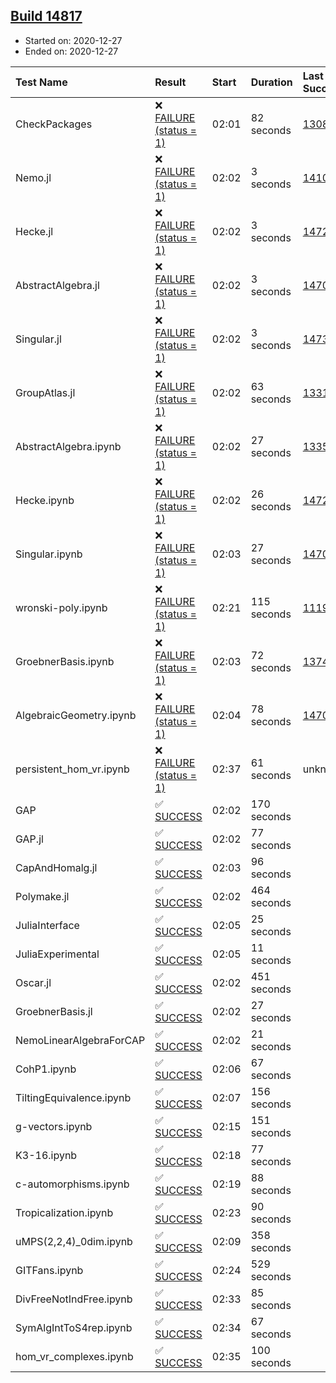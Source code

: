 ## [Build 14817](https://oscarci.mathematik.uni-kl.de/job/oscar/14817/)

* Started on: 2020-12-27
* Ended on: 2020-12-27

| Test Name    | Result | Start | Duration | Last Success | First Failure |
|:-------------|:-------|:------|:---------|:-------------|:--------------|
| CheckPackages | ❌ [FAILURE (status = 1)](https://oscarci.mathematik.uni-kl.de/job/oscar/14817/artifact/logs/build-14817/CheckPackages.log) | 02:01 | 82 seconds | [13085](https://oscarci.mathematik.uni-kl.de/job/oscar/13085/) | [13086](https://oscarci.mathematik.uni-kl.de/job/oscar/13086/) |
| Nemo.jl | ❌ [FAILURE (status = 1)](https://oscarci.mathematik.uni-kl.de/job/oscar/14817/artifact/logs/build-14817/Nemo.jl.log) | 02:02 | 3 seconds | [14101](https://oscarci.mathematik.uni-kl.de/job/oscar/14101/) | [14102](https://oscarci.mathematik.uni-kl.de/job/oscar/14102/) |
| Hecke.jl | ❌ [FAILURE (status = 1)](https://oscarci.mathematik.uni-kl.de/job/oscar/14817/artifact/logs/build-14817/Hecke.jl.log) | 02:02 | 3 seconds | [14723](https://oscarci.mathematik.uni-kl.de/job/oscar/14723/) | [14724](https://oscarci.mathematik.uni-kl.de/job/oscar/14724/) |
| AbstractAlgebra.jl | ❌ [FAILURE (status = 1)](https://oscarci.mathematik.uni-kl.de/job/oscar/14817/artifact/logs/build-14817/AbstractAlgebra.jl.log) | 02:02 | 3 seconds | [14701](https://oscarci.mathematik.uni-kl.de/job/oscar/14701/) | [14702](https://oscarci.mathematik.uni-kl.de/job/oscar/14702/) |
| Singular.jl | ❌ [FAILURE (status = 1)](https://oscarci.mathematik.uni-kl.de/job/oscar/14817/artifact/logs/build-14817/Singular.jl.log) | 02:02 | 3 seconds | [14732](https://oscarci.mathematik.uni-kl.de/job/oscar/14732/) | [14733](https://oscarci.mathematik.uni-kl.de/job/oscar/14733/) |
| GroupAtlas.jl | ❌ [FAILURE (status = 1)](https://oscarci.mathematik.uni-kl.de/job/oscar/14817/artifact/logs/build-14817/GroupAtlas.jl.log) | 02:02 | 63 seconds | [13311](https://oscarci.mathematik.uni-kl.de/job/oscar/13311/) | [13312](https://oscarci.mathematik.uni-kl.de/job/oscar/13312/) |
| AbstractAlgebra.ipynb | ❌ [FAILURE (status = 1)](https://oscarci.mathematik.uni-kl.de/job/oscar/14817/artifact/logs/build-14817/AbstractAlgebra.ipynb.log) | 02:02 | 27 seconds | [13355](https://oscarci.mathematik.uni-kl.de/job/oscar/13355/) | [13356](https://oscarci.mathematik.uni-kl.de/job/oscar/13356/) |
| Hecke.ipynb | ❌ [FAILURE (status = 1)](https://oscarci.mathematik.uni-kl.de/job/oscar/14817/artifact/logs/build-14817/Hecke.ipynb.log) | 02:02 | 26 seconds | [14723](https://oscarci.mathematik.uni-kl.de/job/oscar/14723/) | [14724](https://oscarci.mathematik.uni-kl.de/job/oscar/14724/) |
| Singular.ipynb | ❌ [FAILURE (status = 1)](https://oscarci.mathematik.uni-kl.de/job/oscar/14817/artifact/logs/build-14817/Singular.ipynb.log) | 02:03 | 27 seconds | [14701](https://oscarci.mathematik.uni-kl.de/job/oscar/14701/) | [14702](https://oscarci.mathematik.uni-kl.de/job/oscar/14702/) |
| wronski-poly.ipynb | ❌ [FAILURE (status = 1)](https://oscarci.mathematik.uni-kl.de/job/oscar/14817/artifact/logs/build-14817/wronski-poly.ipynb.log) | 02:21 | 115 seconds | [11192](https://oscarci.mathematik.uni-kl.de/job/oscar/11192/) | [11193](https://oscarci.mathematik.uni-kl.de/job/oscar/11193/) |
| GroebnerBasis.ipynb | ❌ [FAILURE (status = 1)](https://oscarci.mathematik.uni-kl.de/job/oscar/14817/artifact/logs/build-14817/GroebnerBasis.ipynb.log) | 02:03 | 72 seconds | [13748](https://oscarci.mathematik.uni-kl.de/job/oscar/13748/) | [13749](https://oscarci.mathematik.uni-kl.de/job/oscar/13749/) |
| AlgebraicGeometry.ipynb | ❌ [FAILURE (status = 1)](https://oscarci.mathematik.uni-kl.de/job/oscar/14817/artifact/logs/build-14817/AlgebraicGeometry.ipynb.log) | 02:04 | 78 seconds | [14701](https://oscarci.mathematik.uni-kl.de/job/oscar/14701/) | [14702](https://oscarci.mathematik.uni-kl.de/job/oscar/14702/) |
| persistent_hom_vr.ipynb | ❌ [FAILURE (status = 1)](https://oscarci.mathematik.uni-kl.de/job/oscar/14817/artifact/logs/build-14817/persistent_hom_vr.ipynb.log) | 02:37 | 61 seconds | unknown | unknown |
| GAP | ✅ [SUCCESS](https://oscarci.mathematik.uni-kl.de/job/oscar/14817/artifact/logs/build-14817/GAP.log) | 02:02 | 170 seconds |  |  |
| GAP.jl | ✅ [SUCCESS](https://oscarci.mathematik.uni-kl.de/job/oscar/14817/artifact/logs/build-14817/GAP.jl.log) | 02:02 | 77 seconds |  |  |
| CapAndHomalg.jl | ✅ [SUCCESS](https://oscarci.mathematik.uni-kl.de/job/oscar/14817/artifact/logs/build-14817/CapAndHomalg.jl.log) | 02:03 | 96 seconds |  |  |
| Polymake.jl | ✅ [SUCCESS](https://oscarci.mathematik.uni-kl.de/job/oscar/14817/artifact/logs/build-14817/Polymake.jl.log) | 02:02 | 464 seconds |  |  |
| JuliaInterface | ✅ [SUCCESS](https://oscarci.mathematik.uni-kl.de/job/oscar/14817/artifact/logs/build-14817/JuliaInterface.log) | 02:05 | 25 seconds |  |  |
| JuliaExperimental | ✅ [SUCCESS](https://oscarci.mathematik.uni-kl.de/job/oscar/14817/artifact/logs/build-14817/JuliaExperimental.log) | 02:05 | 11 seconds |  |  |
| Oscar.jl | ✅ [SUCCESS](https://oscarci.mathematik.uni-kl.de/job/oscar/14817/artifact/logs/build-14817/Oscar.jl.log) | 02:02 | 451 seconds |  |  |
| GroebnerBasis.jl | ✅ [SUCCESS](https://oscarci.mathematik.uni-kl.de/job/oscar/14817/artifact/logs/build-14817/GroebnerBasis.jl.log) | 02:02 | 27 seconds |  |  |
| NemoLinearAlgebraForCAP | ✅ [SUCCESS](https://oscarci.mathematik.uni-kl.de/job/oscar/14817/artifact/logs/build-14817/NemoLinearAlgebraForCAP.log) | 02:02 | 21 seconds |  |  |
| CohP1.ipynb | ✅ [SUCCESS](https://oscarci.mathematik.uni-kl.de/job/oscar/14817/artifact/logs/build-14817/CohP1.ipynb.log) | 02:06 | 67 seconds |  |  |
| TiltingEquivalence.ipynb | ✅ [SUCCESS](https://oscarci.mathematik.uni-kl.de/job/oscar/14817/artifact/logs/build-14817/TiltingEquivalence.ipynb.log) | 02:07 | 156 seconds |  |  |
| g-vectors.ipynb | ✅ [SUCCESS](https://oscarci.mathematik.uni-kl.de/job/oscar/14817/artifact/logs/build-14817/g-vectors.ipynb.log) | 02:15 | 151 seconds |  |  |
| K3-16.ipynb | ✅ [SUCCESS](https://oscarci.mathematik.uni-kl.de/job/oscar/14817/artifact/logs/build-14817/K3-16.ipynb.log) | 02:18 | 77 seconds |  |  |
| c-automorphisms.ipynb | ✅ [SUCCESS](https://oscarci.mathematik.uni-kl.de/job/oscar/14817/artifact/logs/build-14817/c-automorphisms.ipynb.log) | 02:19 | 88 seconds |  |  |
| Tropicalization.ipynb | ✅ [SUCCESS](https://oscarci.mathematik.uni-kl.de/job/oscar/14817/artifact/logs/build-14817/Tropicalization.ipynb.log) | 02:23 | 90 seconds |  |  |
| uMPS(2,2,4)_0dim.ipynb | ✅ [SUCCESS](https://oscarci.mathematik.uni-kl.de/job/oscar/14817/artifact/logs/build-14817/uMPS-2-2-4-_0dim.ipynb.log) | 02:09 | 358 seconds |  |  |
| GITFans.ipynb | ✅ [SUCCESS](https://oscarci.mathematik.uni-kl.de/job/oscar/14817/artifact/logs/build-14817/GITFans.ipynb.log) | 02:24 | 529 seconds |  |  |
| DivFreeNotIndFree.ipynb | ✅ [SUCCESS](https://oscarci.mathematik.uni-kl.de/job/oscar/14817/artifact/logs/build-14817/DivFreeNotIndFree.ipynb.log) | 02:33 | 85 seconds |  |  |
| SymAlgIntToS4rep.ipynb | ✅ [SUCCESS](https://oscarci.mathematik.uni-kl.de/job/oscar/14817/artifact/logs/build-14817/SymAlgIntToS4rep.ipynb.log) | 02:34 | 67 seconds |  |  |
| hom_vr_complexes.ipynb | ✅ [SUCCESS](https://oscarci.mathematik.uni-kl.de/job/oscar/14817/artifact/logs/build-14817/hom_vr_complexes.ipynb.log) | 02:35 | 100 seconds |  |  |
